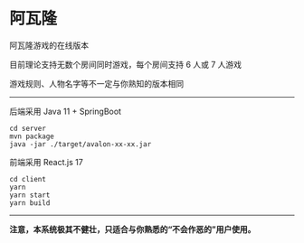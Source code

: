# 阿瓦隆

阿瓦隆游戏的在线版本

目前理论支持无数个房间同时游戏，每个房间支持 6 人或 7 人游戏

游戏规则、人物名字等不一定与你熟知的版本相同

---

后端采用 Java 11 + SpringBoot

```
cd server
mvn package
java -jar ./target/avalon-xx-xx.jar
```

前端采用 React.js 17

```
cd client
yarn
yarn start
yarn build
```

---

**注意，本系统极其不健壮，只适合与你熟悉的“不会作恶的”用户使用。**
